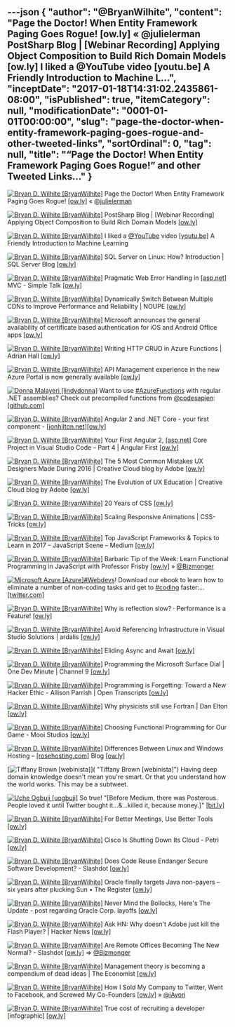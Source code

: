 ---json
{
  "author": "@BryanWilhite",
  "content": "Page the Doctor! When Entity Framework Paging Goes Rogue! [ow.ly] « @julielerman PostSharp Blog | [Webinar Recording] Applying Object Composition to Build Rich Domain Models [ow.ly] I liked a @YouTube video [youtu.be] A Friendly Introduction to Machine L...",
  "inceptDate": "2017-01-18T14:31:02.2435861-08:00",
  "isPublished": true,
  "itemCategory": null,
  "modificationDate": "0001-01-01T00:00:00",
  "slug": "page-the-doctor-when-entity-framework-paging-goes-rogue-and-other-tweeted-links",
  "sortOrdinal": 0,
  "tag": null,
  "title": "“Page the Doctor! When Entity Framework Paging Goes Rogue!” and other Tweeted Links…"
}
---

[<img alt="Bryan D. Wilhite [BryanWilhite]" src="https://songhay.blob.core.windows.net/shared-social-twitter/BryanWilhite.jpeg">](http://t.co/UNdqV0Z1zz "Bryan D. Wilhite [BryanWilhite]") Page the Doctor! When Entity Framework Paging Goes Rogue! [[ow.ly]](http://ow.ly/HiIx307aupp) « [@julielerman](http://twitter.com/julielerman)

[<img alt="Bryan D. Wilhite [BryanWilhite]" src="https://songhay.blob.core.windows.net/shared-social-twitter/BryanWilhite.jpeg">](http://t.co/UNdqV0Z1zz "Bryan D. Wilhite [BryanWilhite]") PostSharp Blog | [Webinar Recording] Applying Object Composition to Build Rich Domain Models [[ow.ly]](http://ow.ly/BB2O307bwzC)

[<img alt="Bryan D. Wilhite [BryanWilhite]" src="https://songhay.blob.core.windows.net/shared-social-twitter/BryanWilhite.jpeg">](http://t.co/UNdqV0Z1zz "Bryan D. Wilhite [BryanWilhite]") I liked a [@YouTube](http://twitter.com/YouTube) video [[youtu.be]](http://youtu.be/IpGxLWOIZy4?a) A Friendly Introduction to Machine Learning 

[<img alt="Bryan D. Wilhite [BryanWilhite]" src="https://songhay.blob.core.windows.net/shared-social-twitter/BryanWilhite.jpeg">](http://t.co/UNdqV0Z1zz "Bryan D. Wilhite [BryanWilhite]") SQL Server on Linux: How? Introduction | SQL Server Blog [[ow.ly]](http://ow.ly/NVkC307jzjI)

[<img alt="Bryan D. Wilhite [BryanWilhite]" src="https://songhay.blob.core.windows.net/shared-social-twitter/BryanWilhite.jpeg">](http://t.co/UNdqV0Z1zz "Bryan D. Wilhite [BryanWilhite]") Pragmatic Web Error Handling in [[asp.net]](http://ASP.NET) MVC - Simple Talk [[ow.ly]](http://ow.ly/XFNc307auyk)

[<img alt="Bryan D. Wilhite [BryanWilhite]" src="https://songhay.blob.core.windows.net/shared-social-twitter/BryanWilhite.jpeg">](http://t.co/UNdqV0Z1zz "Bryan D. Wilhite [BryanWilhite]") Dynamically Switch Between Multiple CDNs to Improve Performance and Reliability | NOUPE [[ow.ly]](http://ow.ly/mCCr307auXb)

[<img alt="Bryan D. Wilhite [BryanWilhite]" src="https://songhay.blob.core.windows.net/shared-social-twitter/BryanWilhite.jpeg">](http://t.co/UNdqV0Z1zz "Bryan D. Wilhite [BryanWilhite]") Microsoft announces the general availability of certificate based authentication for iOS and Android Office apps [[ow.ly]](http://ow.ly/34Le30796gu)

[<img alt="Bryan D. Wilhite [BryanWilhite]" src="https://songhay.blob.core.windows.net/shared-social-twitter/BryanWilhite.jpeg">](http://t.co/UNdqV0Z1zz "Bryan D. Wilhite [BryanWilhite]") Writing HTTP CRUD in Azure Functions | Adrian Hall [[ow.ly]](http://ow.ly/ikaI307bwrS)

[<img alt="Bryan D. Wilhite [BryanWilhite]" src="https://songhay.blob.core.windows.net/shared-social-twitter/BryanWilhite.jpeg">](http://t.co/UNdqV0Z1zz "Bryan D. Wilhite [BryanWilhite]") API Management experience in the new Azure Portal is now generally available [[ow.ly]](http://ow.ly/y4Ir307jzEg)

[<img alt="Donna Malayeri [lindydonna]" src="https://songhay.blob.core.windows.net/shared-social-twitter/lindydonna.jpg">](https://t.co/ENi8PjQWAB "Donna Malayeri [lindydonna]") Want to use [#AzureFunctions](http://twitter.com/search?q=%23AzureFunctions) with regular .NET assemblies? Check out precompiled functions from [@codesapien](http://twitter.com/codesapien): [[github.com]](https://github.com/Azure/azure-webjobs-sdk-script/wiki/Precompiled-functions)

[<img alt="Bryan D. Wilhite [BryanWilhite]" src="https://songhay.blob.core.windows.net/shared-social-twitter/BryanWilhite.jpeg">](http://t.co/UNdqV0Z1zz "Bryan D. Wilhite [BryanWilhite]") Angular 2 and .NET Core - your first component - [[jonhilton.net]](http://jonhilton.net)[[ow.ly]](http://ow.ly/VFWz3077Q7g)

[<img alt="Bryan D. Wilhite [BryanWilhite]" src="https://songhay.blob.core.windows.net/shared-social-twitter/BryanWilhite.jpeg">](http://t.co/UNdqV0Z1zz "Bryan D. Wilhite [BryanWilhite]") Your First Angular 2, [[asp.net]](http://ASP.NET) Core Project in Visual Studio Code – Part 4 | Angular First [[ow.ly]](http://ow.ly/tljB307bwwd)

[<img alt="Bryan D. Wilhite [BryanWilhite]" src="https://songhay.blob.core.windows.net/shared-social-twitter/BryanWilhite.jpeg">](http://t.co/UNdqV0Z1zz "Bryan D. Wilhite [BryanWilhite]") The 5 Most Common Mistakes UX Designers Made During 2016 | Creative Cloud blog by Adobe [[ow.ly]](http://ow.ly/CMvh307atWC)

[<img alt="Bryan D. Wilhite [BryanWilhite]" src="https://songhay.blob.core.windows.net/shared-social-twitter/BryanWilhite.jpeg">](http://t.co/UNdqV0Z1zz "Bryan D. Wilhite [BryanWilhite]") The Evolution of UX Education | Creative Cloud blog by Adobe [[ow.ly]](http://ow.ly/DoKC307hopT)

[<img alt="Bryan D. Wilhite [BryanWilhite]" src="https://songhay.blob.core.windows.net/shared-social-twitter/BryanWilhite.jpeg">](http://t.co/UNdqV0Z1zz "Bryan D. Wilhite [BryanWilhite]") 20 Years of CSS [[ow.ly]](http://ow.ly/S1zk307ek2Q)

[<img alt="Bryan D. Wilhite [BryanWilhite]" src="https://songhay.blob.core.windows.net/shared-social-twitter/BryanWilhite.jpeg">](http://t.co/UNdqV0Z1zz "Bryan D. Wilhite [BryanWilhite]") Scaling Responsive Animations | CSS-Tricks [[ow.ly]](http://ow.ly/R4dM307hnXH)

[<img alt="Bryan D. Wilhite [BryanWilhite]" src="https://songhay.blob.core.windows.net/shared-social-twitter/BryanWilhite.jpeg">](http://t.co/UNdqV0Z1zz "Bryan D. Wilhite [BryanWilhite]") Top JavaScript Frameworks &amp; Topics to Learn in 2017 – JavaScript Scene – Medium [[ow.ly]](http://ow.ly/rJvf307ekpF)

[<img alt="Bryan D. Wilhite [BryanWilhite]" src="https://songhay.blob.core.windows.net/shared-social-twitter/BryanWilhite.jpeg">](http://t.co/UNdqV0Z1zz "Bryan D. Wilhite [BryanWilhite]") Barbaric Tip of the Week: Learn Functional Programming in JavaScript with Professor Frisby [[ow.ly]](http://ow.ly/LuIG307jzqm) » [@Bizmonger](http://twitter.com/Bizmonger)

[<img alt="Microsoft Azure [Azure]" src="https://songhay.blob.core.windows.net/shared-social-twitter/Azure.png">](http://t.co/vFtkLITsAX "Microsoft Azure [Azure]")[#Webdevs](http://twitter.com/search?q=%23Webdevs)! Download our ebook to learn how to eliminate a number of non-coding tasks and get to [#coding](http://twitter.com/search?q=%23coding) faster:… [[twitter.com]](https://twitter.com/i/web/status/818525208810291200)

[<img alt="Bryan D. Wilhite [BryanWilhite]" src="https://songhay.blob.core.windows.net/shared-social-twitter/BryanWilhite.jpeg">](http://t.co/UNdqV0Z1zz "Bryan D. Wilhite [BryanWilhite]") Why is reflection slow? · Performance is a Feature! [[ow.ly]](http://ow.ly/maEv307auGi)

[<img alt="Bryan D. Wilhite [BryanWilhite]" src="https://songhay.blob.core.windows.net/shared-social-twitter/BryanWilhite.jpeg">](http://t.co/UNdqV0Z1zz "Bryan D. Wilhite [BryanWilhite]") Avoid Referencing Infrastructure in Visual Studio Solutions | ardalis [[ow.ly]](http://ow.ly/DoyO307bwhU)

[<img alt="Bryan D. Wilhite [BryanWilhite]" src="https://songhay.blob.core.windows.net/shared-social-twitter/BryanWilhite.jpeg">](http://t.co/UNdqV0Z1zz "Bryan D. Wilhite [BryanWilhite]") Eliding Async and Await [[ow.ly]](http://ow.ly/xZmo307bwmT)

[<img alt="Bryan D. Wilhite [BryanWilhite]" src="https://songhay.blob.core.windows.net/shared-social-twitter/BryanWilhite.jpeg">](http://t.co/UNdqV0Z1zz "Bryan D. Wilhite [BryanWilhite]") Programming the Microsoft Surface Dial | One Dev Minute | Channel 9 [[ow.ly]](http://ow.ly/2ZNB307953u)

[<img alt="Bryan D. Wilhite [BryanWilhite]" src="https://songhay.blob.core.windows.net/shared-social-twitter/BryanWilhite.jpeg">](http://t.co/UNdqV0Z1zz "Bryan D. Wilhite [BryanWilhite]") Programming is Forgetting: Toward a New Hacker Ethic - Allison Parrish | Open Transcripts [[ow.ly]](http://ow.ly/fcNU307ek9U)

[<img alt="Bryan D. Wilhite [BryanWilhite]" src="https://songhay.blob.core.windows.net/shared-social-twitter/BryanWilhite.jpeg">](http://t.co/UNdqV0Z1zz "Bryan D. Wilhite [BryanWilhite]") Why physicists still use Fortran | Dan Elton [[ow.ly]](http://ow.ly/iWad307eYYe)

[<img alt="Bryan D. Wilhite [BryanWilhite]" src="https://songhay.blob.core.windows.net/shared-social-twitter/BryanWilhite.jpeg">](http://t.co/UNdqV0Z1zz "Bryan D. Wilhite [BryanWilhite]") Choosing Functional Programming for Our Game - Mooi Studios [[ow.ly]](http://ow.ly/Ukkh307hWqV)

[<img alt="Bryan D. Wilhite [BryanWilhite]" src="https://songhay.blob.core.windows.net/shared-social-twitter/BryanWilhite.jpeg">](http://t.co/UNdqV0Z1zz "Bryan D. Wilhite [BryanWilhite]") Differences Between Linux and Windows Hosting – [[rosehosting.com]](http://RoseHosting.com) Blog [[ow.ly]](http://ow.ly/KKLy307dTov)

[<img alt="Tiffany Brown [webinista]" src="https://songhay.blob.core.windows.net/shared-social-twitter/webinista.jpg">]( "Tiffany Brown [webinista]") Having deep domain knowledge doesn't mean you're smart. Or that you understand how the world works. This may be a subtweet. 

[<img alt="Uche Ogbuji [uogbuji]" src="https://songhay.blob.core.windows.net/shared-social-twitter/uogbuji.jpeg">](http://t.co/RjfzWMDSVc "Uche Ogbuji [uogbuji]") So true! "[Before Medium, there was Posterous. People loved it until Twitter bought it…&amp;…killed it, because money.]" [[bit.ly]](http://bit.ly/2i7qPmg)

[<img alt="Bryan D. Wilhite [BryanWilhite]" src="https://songhay.blob.core.windows.net/shared-social-twitter/BryanWilhite.jpeg">](http://t.co/UNdqV0Z1zz "Bryan D. Wilhite [BryanWilhite]") For Better Meetings, Use Better Tools [[ow.ly]](http://ow.ly/ntHp307hoWH)

[<img alt="Bryan D. Wilhite [BryanWilhite]" src="https://songhay.blob.core.windows.net/shared-social-twitter/BryanWilhite.jpeg">](http://t.co/UNdqV0Z1zz "Bryan D. Wilhite [BryanWilhite]") Cisco Is Shutting Down Its Cloud - Petri [[ow.ly]](http://ow.ly/pC9f30796mi)

[<img alt="Bryan D. Wilhite [BryanWilhite]" src="https://songhay.blob.core.windows.net/shared-social-twitter/BryanWilhite.jpeg">](http://t.co/UNdqV0Z1zz "Bryan D. Wilhite [BryanWilhite]") Does Code Reuse Endanger Secure Software Development? - Slashdot [[ow.ly]](http://ow.ly/OseZ307ek7x)

[<img alt="Bryan D. Wilhite [BryanWilhite]" src="https://songhay.blob.core.windows.net/shared-social-twitter/BryanWilhite.jpeg">](http://t.co/UNdqV0Z1zz "Bryan D. Wilhite [BryanWilhite]") Oracle finally targets Java non-payers – six years after plucking Sun • The Register [[ow.ly]](http://ow.ly/NrKC307dTFy)

[<img alt="Bryan D. Wilhite [BryanWilhite]" src="https://songhay.blob.core.windows.net/shared-social-twitter/BryanWilhite.jpeg">](http://t.co/UNdqV0Z1zz "Bryan D. Wilhite [BryanWilhite]") Never Mind the Bollocks, Here's The Update - post regarding Oracle Corp. layoffs [[ow.ly]](http://ow.ly/DVe0307fE7o)

[<img alt="Bryan D. Wilhite [BryanWilhite]" src="https://songhay.blob.core.windows.net/shared-social-twitter/BryanWilhite.jpeg">](http://t.co/UNdqV0Z1zz "Bryan D. Wilhite [BryanWilhite]") Ask HN: Why doesn't Adobe just kill the Flash Player? | Hacker News [[ow.ly]](http://ow.ly/4pMF307ekoC)

[<img alt="Bryan D. Wilhite [BryanWilhite]" src="https://songhay.blob.core.windows.net/shared-social-twitter/BryanWilhite.jpeg">](http://t.co/UNdqV0Z1zz "Bryan D. Wilhite [BryanWilhite]") Are Remote Offices Becoming The New Normal? - Slashdot [[ow.ly]](http://ow.ly/Uzu7307ek6m) =&gt; [@Bizmonger](http://twitter.com/Bizmonger)

[<img alt="Bryan D. Wilhite [BryanWilhite]" src="https://songhay.blob.core.windows.net/shared-social-twitter/BryanWilhite.jpeg">](http://t.co/UNdqV0Z1zz "Bryan D. Wilhite [BryanWilhite]") Management theory is becoming a compendium of dead ideas | The Economist [[ow.ly]](http://ow.ly/ICFO307dTwI)

[<img alt="Bryan D. Wilhite [BryanWilhite]" src="https://songhay.blob.core.windows.net/shared-social-twitter/BryanWilhite.jpeg">](http://t.co/UNdqV0Z1zz "Bryan D. Wilhite [BryanWilhite]") How I Sold My Company to Twitter, Went to Facebook, and Screwed My Co-Founders [[ow.ly]](http://ow.ly/FwDq307jyMo) » [@iAyori](http://twitter.com/iAyori)

[<img alt="Bryan D. Wilhite [BryanWilhite]" src="https://songhay.blob.core.windows.net/shared-social-twitter/BryanWilhite.jpeg">](http://t.co/UNdqV0Z1zz "Bryan D. Wilhite [BryanWilhite]") True cost of recruiting a developer [infographic] [[ow.ly]](http://ow.ly/54wR307jz5V)

